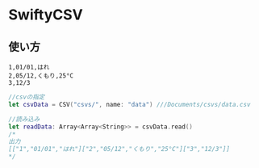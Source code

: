 # SwiftyCSV
## 使い方

```CSV
1,01/01,はれ
2,05/12,くもり,25°C
3,12/3

```

```Swift
//csvの指定
let csvData = CSV("csvs/", name: "data") ///Documents/csvs/data.csv

//読み込み
let readData: Array<Array<String>> = csvData.read()
/*
出力
[["1","01/01","はれ"]["2","05/12","くもり","25°C"]["3","12/3"]]
*/

```
